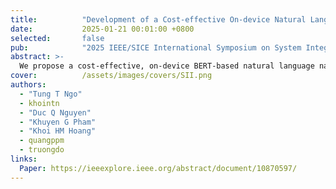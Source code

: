 ```yaml
---
title:          "Development of a Cost-effective On-device Natural Language Command Navigation System for Mobile Robots in Challenging Indoor Scenarios"
date:           2025-01-21 00:01:00 +0800
selected:       false
pub:            "2025 IEEE/SICE International Symposium on System Integration SII"
abstract: >-
  We propose a cost-effective, on-device BERT-based natural language navigation system that enables robots to interpret human commands into goals. The system is designed for deployment on lightweight embedded computers and updates without requiring model retraining, ensuring scalability and flexibility. 
cover:          /assets/images/covers/SII.png
authors:
  - "Tung T Ngo"
  - khointn
  - "Duc Q Nguyen"
  - "Khuyen G Pham"
  - "Khoi HM Hoang"
  - quangppm
  - truongdo
links:
  Paper: https://ieeexplore.ieee.org/abstract/document/10870597/
---
```

